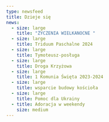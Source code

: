 ```yaml
---
type: newsfeed
title: Dzieje się
news:
  - size: large
    title: "ŻYCZENIA WIELKANOCNE "
  - size: large
    title: Triduum Paschalne 2024
  - size: large
    title: Tymoteusz-posługa
  - size: large
    title: Droga Krzyżowa
  - size: large
    title: 1 Komunia Święta 2023-2024
  - size: large
    title: wsparcie budowy kościoła
  - size: large
    title: Pomoc dla Ukrainy
  - title: Adoracja w weekendy
    size: medium
---
```

